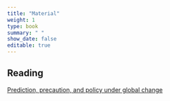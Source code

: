 ```yaml
---
title: "Material"
weight: 1
type: book
summary: " "
show_date: false
editable: true
---
```


## Reading

[Prediction, precaution, and policy under global change](https://doi.org/10.1126/science.1261824)